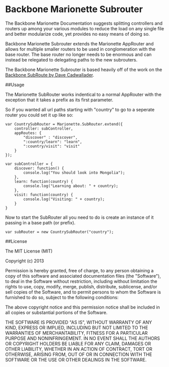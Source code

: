 Backbone Marionette Subrouter
=============================

The Backbone Marionette Documentation suggests splitting controllers and routers up among your various modules to reduce the load on any single file and better modularize code, yet provides no easy means of doing so.

Backbone Marionette Subrouter extends the Marionette AppRouter and allows for multiple smaller routers to be used in conglomeration with the base router. The base router no longer needs to be enormous and can instead be relegated to delegating paths to the new subrouters.

The Backbone Marionette Subrouter is based heavily off of the work on the [Backbone SubRoute by Dave Cadwallader](https://github.com/ModelN/backbone.subroute).

##Usage

The Marionette SubRouter works indentical to a normal AppRouter with the exception that it takes a prefix as its first parameter.

So if you wanted all url paths starting with "country" to go to a seperate router you could set it up like so:

    var CountrySubRouter = Marionette.SubRouter.extend({
  	  	controller: subController,
		appRoutes: {
			"discover" : "discover",
			":country/learn": "learn",
			":country/visit": "visit"
		}
	});
  
    var subController = {
  	    discover: function() {
			console.log("You should look into Mongolia");
		},
		learn: function(country) {
			console.log("Learning about: " + country);
		},
		visit: function(country) {
			console.log("Visiting: " + country);
		}
	}
  
Now to start the SubRouter all you need to do is create an instance of it passing in a base path (or prefix).

    var subRouter = new CountrySubRouter("country");
    
##License

The MIT License (MIT)

Copyright (c) 2013

Permission is hereby granted, free of charge, to any person obtaining a copy of this software and associated documentation files (the "Software"), to deal in the Software without restriction, including without limitation the rights to use, copy, modify, merge, publish, distribute, sublicense, and/or sell copies of the Software, and to permit persons to whom the Software is furnished to do so, subject to the following conditions:

The above copyright notice and this permission notice shall be included in all copies or substantial portions of the Software.

THE SOFTWARE IS PROVIDED "AS IS", WITHOUT WARRANTY OF ANY KIND, EXPRESS OR IMPLIED, INCLUDING BUT NOT LIMITED TO THE WARRANTIES OF MERCHANTABILITY, FITNESS FOR A PARTICULAR PURPOSE AND NONINFRINGEMENT. IN NO EVENT SHALL THE AUTHORS OR COPYRIGHT HOLDERS BE LIABLE FOR ANY CLAIM, DAMAGES OR OTHER LIABILITY, WHETHER IN AN ACTION OF CONTRACT, TORT OR OTHERWISE, ARISING FROM, OUT OF OR IN CONNECTION WITH THE SOFTWARE OR THE USE OR OTHER DEALINGS IN THE SOFTWARE.
